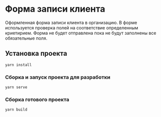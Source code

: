 # Форма записи клиента

Оформленная форма записи клиента в организацию. В форме используется проверка полей на соответствие определенным криетирием. Форма не будет отправлена пока не будут заполнены все обязательные поля.

## Установка проекта
```
yarn install
```

### Сборка и запуск проекта для разработки
```
yarn serve
```

### Сборка готового проекта
```
yarn build
```